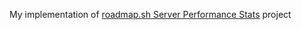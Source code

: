 My implementation of [roadmap.sh Server Performance Stats](https://roadmap.sh/projects/server-stats) project

